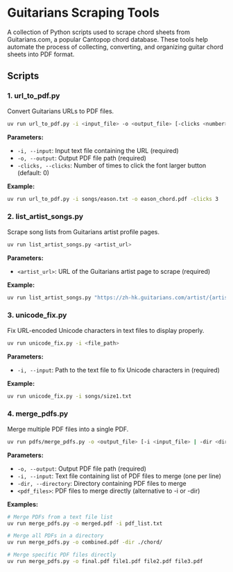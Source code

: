 # Guitarians Scraping Tools

A collection of Python scripts used to scrape chord sheets from Guitarians.com, a popular Cantopop chord database. These tools help automate the process of collecting, converting, and organizing guitar chord sheets into PDF format.

## Scripts

### 1. url_to_pdf.py
Convert Guitarians URLs to PDF files.

```bash
uv run url_to_pdf.py -i <input_file> -o <output_file> [-clicks <number>]
```

**Parameters:**
- `-i, --input`: Input text file containing the URL (required)
- `-o, --output`: Output PDF file path (required)
- `-clicks, --clicks`: Number of times to click the font larger button (default: 0)

**Example:**
```bash
uv run url_to_pdf.py -i songs/eason.txt -o eason_chord.pdf -clicks 3
```

### 2. list_artist_songs.py
Scrape song lists from Guitarians artist profile pages.

```bash
uv run list_artist_songs.py <artist_url>
```

**Parameters:**
- `<artist_url>`: URL of the Guitarians artist page to scrape (required)

**Example:**
```bash
uv run list_artist_songs.py "https://zh-hk.guitarians.com/artist/{artist-id}-{artist-name}"
```

### 3. unicode_fix.py
Fix URL-encoded Unicode characters in text files to display properly.

```bash
uv run unicode_fix.py -i <file_path>
```

**Parameters:**
- `-i, --input`: Path to the text file to fix Unicode characters in (required)

**Example:**
```bash
uv run unicode_fix.py -i songs/size1.txt
```

### 4. merge_pdfs.py
Merge multiple PDF files into a single PDF.

```bash
uv run pdfs/merge_pdfs.py -o <output_file> [-i <input_file> | -dir <directory> | <pdf_files>...]
```

**Parameters:**
- `-o, --output`: Output PDF file path (required)
- `-i, --input`: Text file containing list of PDF files to merge (one per line)
- `-dir, --directory`: Directory containing PDF files to merge
- `<pdf_files>`: PDF files to merge directly (alternative to -i or -dir)

**Examples:**
```bash
# Merge PDFs from a text file list
uv run merge_pdfs.py -o merged.pdf -i pdf_list.txt

# Merge all PDFs in a directory
uv run merge_pdfs.py -o combined.pdf -dir ./chord/

# Merge specific PDF files directly
uv run merge_pdfs.py -o final.pdf file1.pdf file2.pdf file3.pdf
```
